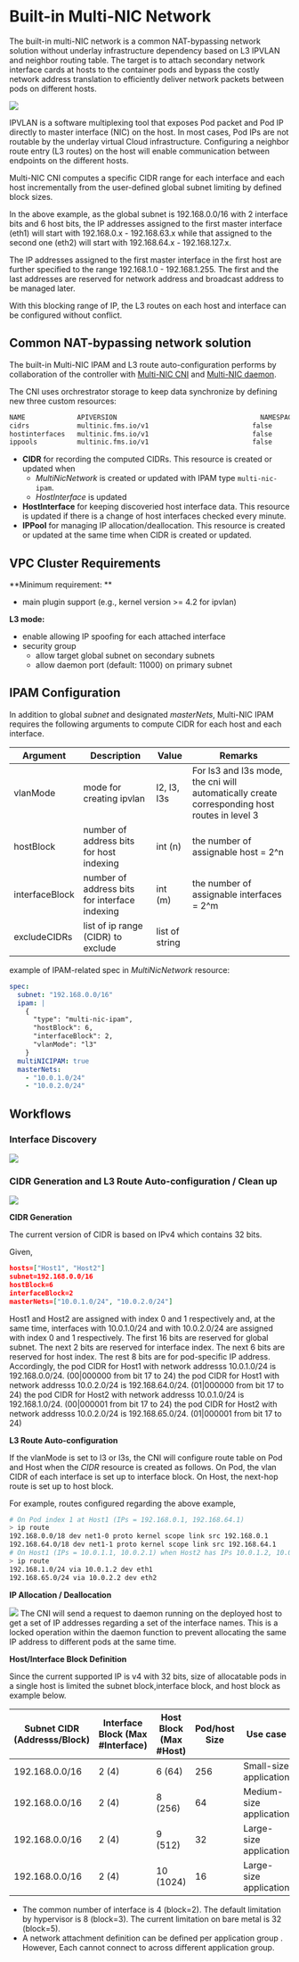 # Built-in Multi-NIC Network
The built-in multi-NIC network is a common NAT-bypassing network solution without underlay infrastructure dependency based on L3 IPVLAN and neighbor routing table.
The target is to attach secondary network interface cards at hosts to the container pods and bypass the costly network address translation to efficiently deliver network packets between pods on different hosts. 

![](../img/illustrate.PNG)

IPVLAN is a software multiplexing tool that exposes Pod packet and Pod IP directly to master interface (NIC) on the host. In most cases, Pod IPs are not routable by the underlay virtual Cloud infrastructure. Configuring a neighbor route entry (L3 routes) on the host will enable communication between endpoints on the different hosts.

Multi-NIC CNI computes a specific CIDR range for each interface and each host  incrementally from the user-defined global subnet limiting by defined block sizes. 

In the above example, as the global subnet is 192.168.0.0/16 with 2 interface bits and 6 host bits, the IP addresses assigned to the first master interface (eth1) will start with 192.168.0.x - 192.168.63.x while that assigned to the second one (eth2) will start with 192.168.64.x - 192.168.127.x. 

The IP addresses assigned to the first master interface in the first host are further specified to the range 192.168.1.0 - 192.168.1.255. The first and the last addresses are reserved for network address and broadcast address to be managed later.

With this blocking range of IP, the L3 routes on each host and interface can be configured without conflict.


## Common NAT-bypassing network solution
The built-in Multi-NIC IPAM and L3 route auto-configuration performs by collaboration of the controller with [Multi-NIC CNI](../cni/) and [Multi-NIC daemon](../daemon/). 

The CNI uses orchrestrator storage to keep data synchronize by defining new three custom resources: 
```bash
NAME             APIVERSION                                    NAMESPACED   KIND
cidrs            multinic.fms.io/v1                          false        CIDR
hostinterfaces   multinic.fms.io/v1                          false        HostInterface
ippools          multinic.fms.io/v1                          false        IPPool
```
- **CIDR** for recording the computed CIDRs. This resource is created or updated when
  - *MultiNicNetwork* is created or updated with IPAM type `multi-nic-ipam`. 
  - *HostInterface* is updated
- **HostInterface** for keeping discoveried host interface data. This resource is updated if there is a change of host interfaces checked every minute.
- **IPPool** for managing IP allocation/deallocation. This resource is created or updated at the same time when CIDR is created or updated.
  
## VPC Cluster Requirements
**Minimum requirement: **

- main plugin support (e.g., kernel version >= 4.2 for ipvlan)

**L3 mode:**

- enable allowing IP spoofing for each attached interface
- security group
  - allow target global subnet on secondary subnets
  - allow daemon port (default: 11000) on primary subnet

## IPAM Configuration
In addition to global *subnet* and designated *masterNets*, Multi-NIC IPAM requires the following arguments to compute CIDR for each host and each interface.

Argument|Description|Value|Remarks
---|---|---|---
vlanMode|mode for creating ipvlan|l2, l3, l3s|For ls3 and l3s mode, the cni will automatically create corresponding host routes in level 3
hostBlock|number of address bits for host indexing| int (n) | the number of assignable host = 2^n
interfaceBlock|number of address bits for interface indexing| int (m) | the number of assignable interfaces = 2^m
excludeCIDRs|list of ip range (CIDR) to exclude|list of string|

example of IPAM-related spec in *MultiNicNetwork* resource:

```yaml
spec:
  subnet: "192.168.0.0/16"
  ipam: |
    {
      "type": "multi-nic-ipam",
      "hostBlock": 6, 
      "interfaceBlock": 2,
      "vlanMode": "l3"
    }
  multiNICIPAM: true
  masterNets:
    - "10.0.1.0/24"
    - "10.0.2.0/24"
```
## Workflows
### Interface Discovery
![](../img/interface_discovery.png)
### CIDR Generation and L3 Route Auto-configuration / Clean up
![](../img/cidr_gen.png)

**CIDR Generation**

The current version of CIDR is based on IPv4 which contains 32 bits.

Given,

```json
hosts=["Host1", "Host2"]
subnet=192.168.0.0/16
hostBlock=6
interfaceBlock=2
masterNets=["10.0.1.0/24", "10.0.2.0/24"]
```
Host1 and Host2 are assigned with index 0 and 1 respectively and, at the same time, interfaces with 10.0.1.0/24 and with 10.0.2.0/24 are assigned with index 0 and 1 respectively. 
The first 16 bits are reserved for global subnet. 
The next 2 bits are reserved for interface index.
The next 6 bits are reserved for host index.
The rest 8 bits are for pod-specific IP address. 
Accordingly,
the pod CIDR for Host1 with network addresss 10.0.1.0/24 is 192.168.0.0/24. (00|000000 from bit 17 to 24)
the pod CIDR for Host1 with network addresss 10.0.2.0/24 is 192.168.64.0/24. (01|000000 from bit 17 to 24)
the pod CIDR for Host2 with network addresss 10.0.1.0/24 is 192.168.1.0/24. (00|000001 from bit 17 to 24)
the pod CIDR for Host2 with network addresss 10.0.2.0/24 is 192.168.65.0/24. (01|000001 from bit 17 to 24)

**L3 Route Auto-configuration**

If the vlanMode is set to l3 or l3s, the CNI will configure route table on Pod and Host when the *CIDR* resource is created as follows.
On Pod, the vlan CIDR of each interface is set up to interface block.
On Host, the next-hop route is set up to host block.

For example, routes configured regarding the above example,

```bash
# On Pod index 1 at Host1 (IPs = 192.168.0.1, 192.168.64.1)
> ip route
192.168.0.0/18 dev net1-0 proto kernel scope link src 192.168.0.1
192.168.64.0/18 dev net1-1 proto kernel scope link src 192.168.64.1
# On Host1 (IPs = 10.0.1.1, 10.0.2.1) when Host2 has IPs 10.0.1.2, 10.0.2.2, 
> ip route
192.168.1.0/24 via 10.0.1.2 dev eth1
192.168.65.0/24 via 10.0.2.2 dev eth2
```

**IP Allocation / Deallocation**

![](../img/ip_allocate.png)
The CNI will send a request to daemon running on the deployed host to get a set of IP addresses regarding a set of the interface names. This is a locked operation within the daemon function to prevent allocating the same IP address to different pods at the same time.

**Host/Interface Block Definition**

Since the current supported IP is v4 with 32 bits, size of allocatable pods in a single host is limited the subnet block,interface block, and host block as example below.

Subnet CIDR (Addresss/Block)|Interface Block (Max #Interface)|Host Block (Max #Host)|Pod/host Size|Use case
---|---|---|---|---
192.168.0.0/16|2 (4)|6 (64)|256|Small-size application
192.168.0.0/16|2 (4)|8 (256)|64|Medium-size application
192.168.0.0/16|2 (4)|9 (512)|32|Large-size application
192.168.0.0/16|2 (4)|10 (1024)|16|Large-size application

- The common number of interface is 4 (block=2). The default limitation by hypervisor is 8 (block=3). The current limitation on bare metal is 32 (block=5).
- A network attachment definition can be defined per application group . However, Each cannot connect to across different application group. 
